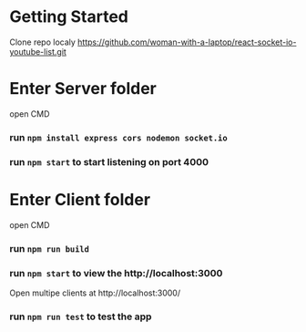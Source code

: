 # Getting Started

Clone repo localy https://github.com/woman-with-a-laptop/react-socket-io-youtube-list.git



# Enter Server folder

open CMD

### run `npm install express cors nodemon socket.io ` 

### run `npm start` to start listening on port 4000



# Enter Client folder

open CMD

### run `npm run build` 

### run `npm start` to view the http://localhost:3000
Open multipe clients at http://localhost:3000/

### run `npm run test` to test the app


